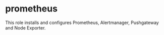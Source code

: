 prometheus
=====

This role installs and configures Prometheus, Alertmanager, Pushgateway and Node Exporter.